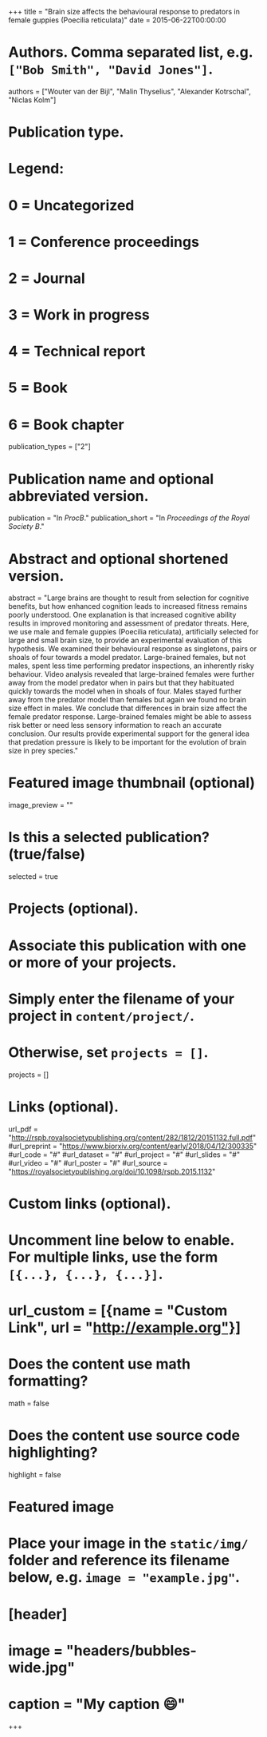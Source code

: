 +++
title = "Brain size affects the behavioural response to predators in female guppies (Poecilia reticulata)"
date = 2015-06-22T00:00:00

# Authors. Comma separated list, e.g. `["Bob Smith", "David Jones"]`.
authors = ["Wouter van der Bijl", "Malin Thyselius", "Alexander Kotrschal", "Niclas Kolm"]

# Publication type.
# Legend:
# 0 = Uncategorized
# 1 = Conference proceedings
# 2 = Journal
# 3 = Work in progress
# 4 = Technical report
# 5 = Book
# 6 = Book chapter
publication_types = ["2"]

# Publication name and optional abbreviated version.
publication = "In *ProcB*."
publication_short =  "In *Proceedings of the Royal Society B*."

# Abstract and optional shortened version.
abstract = "Large brains are thought to result from selection for cognitive benefits, but how enhanced cognition leads to increased fitness remains poorly understood. One explanation is that increased cognitive ability results in improved monitoring and assessment of predator threats. Here, we use male and female guppies (Poecilia reticulata), artificially selected for large and small brain size, to provide an experimental evaluation of this hypothesis. We examined their behavioural response as singletons, pairs or shoals of four towards a model predator. Large-brained females, but not males, spent less time performing predator inspections, an inherently risky behaviour. Video analysis revealed that large-brained females were further away from the model predator when in pairs but that they habituated quickly towards the model when in shoals of four. Males stayed further away from the predator model than females but again we found no brain size effect in males. We conclude that differences in brain size affect the female predator response. Large-brained females might be able to assess risk better or need less sensory information to reach an accurate conclusion. Our results provide experimental support for the general idea that predation pressure is likely to be important for the evolution of brain size in prey species."

# Featured image thumbnail (optional)
image_preview = ""

# Is this a selected publication? (true/false)
selected = true

# Projects (optional).
#   Associate this publication with one or more of your projects.
#   Simply enter the filename of your project in `content/project/`.
#   Otherwise, set `projects = []`.
projects = []

# Links (optional).
url_pdf = "http://rspb.royalsocietypublishing.org/content/282/1812/20151132.full.pdf"
#url_preprint = "https://www.biorxiv.org/content/early/2018/04/12/300335"
#url_code = "#"
#url_dataset = "#"
#url_project = "#"
#url_slides = "#"
#url_video = "#"
#url_poster = "#"
#url_source = "https://royalsocietypublishing.org/doi/10.1098/rspb.2015.1132"

# Custom links (optional).
#   Uncomment line below to enable. For multiple links, use the form `[{...}, {...}, {...}]`.
# url_custom = [{name = "Custom Link", url = "http://example.org"}]

# Does the content use math formatting?
math = false

# Does the content use source code highlighting?
highlight = false

# Featured image
# Place your image in the `static/img/` folder and reference its filename below, e.g. `image = "example.jpg"`.
# [header]
# image = "headers/bubbles-wide.jpg"
# caption = "My caption :smile:"

+++


